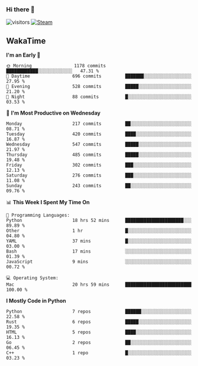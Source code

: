 ### Hi there 👋

![visitors](https://visitor-badge.glitch.me/badge?page_id=zhourunlai)
[![Steam](https://img.shields.io/badge/dynamic/json?url=https%3A%2F%2Fapi.swo.moe%2Fstats%2Fsteamgames%2F76561198285156854&query=count&color=0b1a37&label=Steam&labelColor=134375&logo=steam&suffix=+games&cacheSeconds=3600)](http://steamcommunity.com/profiles/76561198285156854)

## WakaTime
<!--START_SECTION:waka-->
**I'm an Early 🐤** 

```text
🌞 Morning                1178 commits        ████████████░░░░░░░░░░░░░   47.31 % 
🌆 Daytime                696 commits         ███████░░░░░░░░░░░░░░░░░░   27.95 % 
🌃 Evening                528 commits         █████░░░░░░░░░░░░░░░░░░░░   21.20 % 
🌙 Night                  88 commits          █░░░░░░░░░░░░░░░░░░░░░░░░   03.53 % 
```
📅 **I'm Most Productive on Wednesday** 

```text
Monday                   217 commits         ██░░░░░░░░░░░░░░░░░░░░░░░   08.71 % 
Tuesday                  420 commits         ████░░░░░░░░░░░░░░░░░░░░░   16.87 % 
Wednesday                547 commits         █████░░░░░░░░░░░░░░░░░░░░   21.97 % 
Thursday                 485 commits         █████░░░░░░░░░░░░░░░░░░░░   19.48 % 
Friday                   302 commits         ███░░░░░░░░░░░░░░░░░░░░░░   12.13 % 
Saturday                 276 commits         ███░░░░░░░░░░░░░░░░░░░░░░   11.08 % 
Sunday                   243 commits         ██░░░░░░░░░░░░░░░░░░░░░░░   09.76 % 
```


📊 **This Week I Spent My Time On** 

```text
💬 Programming Languages: 
Python                   18 hrs 52 mins      ██████████████████████░░░   89.89 % 
Other                    1 hr                █░░░░░░░░░░░░░░░░░░░░░░░░   04.80 % 
YAML                     37 mins             █░░░░░░░░░░░░░░░░░░░░░░░░   03.00 % 
Bash                     17 mins             ░░░░░░░░░░░░░░░░░░░░░░░░░   01.39 % 
JavaScript               9 mins              ░░░░░░░░░░░░░░░░░░░░░░░░░   00.72 % 

💻 Operating System: 
Mac                      20 hrs 59 mins      █████████████████████████   100.00 % 
```

**I Mostly Code in Python** 

```text
Python                   7 repos             ██████░░░░░░░░░░░░░░░░░░░   22.58 % 
Rust                     6 repos             █████░░░░░░░░░░░░░░░░░░░░   19.35 % 
HTML                     5 repos             ████░░░░░░░░░░░░░░░░░░░░░   16.13 % 
Go                       2 repos             ██░░░░░░░░░░░░░░░░░░░░░░░   06.45 % 
C++                      1 repo              █░░░░░░░░░░░░░░░░░░░░░░░░   03.23 % 
```




<!--END_SECTION:waka-->
